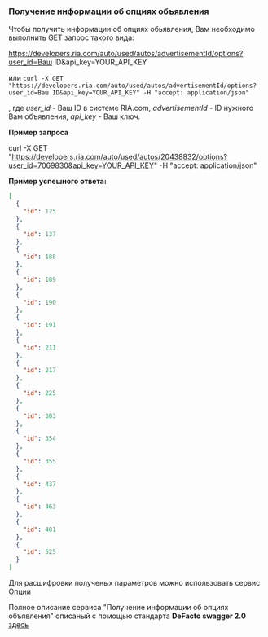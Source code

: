 ### Получение информации об опциях объявления

Чтобы получить информации об опциях обьявления, Вам необходимо выполнить GET запрос такого вида:

https://developers.ria.com/auto/used/autos/advertisementId/options?user_id=Ваш ID&api_key=YOUR_API_KEY

или `curl -X GET "https://developers.ria.com/auto/used/autos/advertisementId/options?user_id=Ваш ID&api_key=YOUR_API_KEY" -H "accept: application/json"`

, где *user_id* - Ваш ID в системе RIA.com, *advertisementId* - ID нужного Вам объявления, *api_key* - Ваш ключ.

**Пример запроса**

curl -X GET "https://developers.ria.com/auto/used/autos/20438832/options?user_id=7069830&api_key=YOUR_API_KEY" -H "accept: application/json"

**Пример успешного ответа:**
```json
[
  {
    "id": 125
  },
  {
    "id": 137
  },
  {
    "id": 188
  },
  {
    "id": 189
  },
  {
    "id": 190
  },
  {
    "id": 191
  },
  {
    "id": 211
  },
  {
    "id": 217
  },
  {
    "id": 225
  },
  {
    "id": 303
  },
  {
    "id": 354
  },
  {
    "id": 355
  },
  {
    "id": 437
  },
  {
    "id": 463
  },
  {
    "id": 481
  },
  {
    "id": 525
  }
]
```

Для расшифровки полученых параметров можно использовать сервис [Опции](https://github.com/ria-com/auto-ria-rest-api/blob/master/AUTO_RIA_API/README.md#user-content-%D0%9E%D0%BF%D1%86%D0%B8%D0%B8)

 Полное описание сервиса "Получение информации об опциях объявления" описаный с помощью стандарта **DeFacto swagger 2.0** [здесь](http://swagger.ria.com/ui/?api=auto/advertisements#/)
